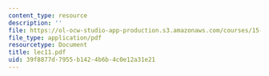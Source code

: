 ```yaml
---
content_type: resource
description: ''
file: https://ol-ocw-studio-app-production.s3.amazonaws.com/courses/15-515-financial-accounting-fall-2003/39f8877d7955b1424b6b4c0e12a31e21_lec11.pdf
file_type: application/pdf
resourcetype: Document
title: lec11.pdf
uid: 39f8877d-7955-b142-4b6b-4c0e12a31e21
---
```

